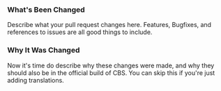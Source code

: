 ### What's Been Changed
Describe what your pull request changes here. Features, Bugfixes, and references to issues are all good things to include.

### Why It Was Changed
Now it's time do describe why these changes were made, and why they should also be in the official build of CBS. You can skip this if you're just adding translations.
